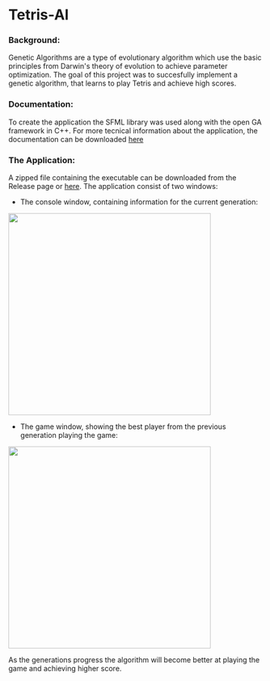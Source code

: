 # Tetris-AI

### Background:
Genetic Algorithms are a type of evolutionary algorithm which use the basic principles from Darwin's theory of evolution to achieve parameter optimization. The goal of this project was to succesfully implement a genetic algorithm, that learns to play Tetris and achieve high scores.

### Documentation:
To create the application the SFML library was used along with the open GA framework in C++. For more tecnical information about the application, the documentation can be downloaded [here](https://github.com/StylianosZachariou/Tetris-AI/files/8456614/Documentation.pdf)

### The Application:
A zipped file containing the executable can be downloaded from the Release page or [here](https://github.com/StylianosZachariou/Tetris-AI/releases/download/1.0/executable.zip). The application consist of two windows:

- The console window, containing information for the current generation:

<img src="https://user-images.githubusercontent.com/59959821/162565745-1ffb5a23-7503-4921-a9c5-b4e5d02b8c41.png" width="400">

- The game window, showing the best player from the previous generation playing the game:

<img src="https://user-images.githubusercontent.com/59959821/162565770-c51ee809-6469-4d19-8eca-6b1ed08d664d.png" width="400">

As the generations progress the algorithm will become better at playing the game and achieving higher score.
